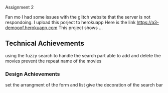 Assignment 2

Fan mo
I had some issues with the glitch website that the server is not respondoing. I upload this porject to herokuapp
Here is the link
https://a3-demooof.herokuapp.com
This project shows ...

## Technical Achievements
using the fuzzy search to handle the search part
able to add and delete the movies
prevent the repeat name of the movies

### Design Achievements
set the arrangment of the form and list
give the decoration of the search bar